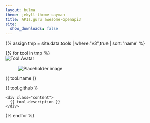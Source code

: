 ```yaml
---
layout: bulma
theme: jekyll-theme-cayman
title: APIs.guru awesome-openapi3
site:
  show_downloads: false
---
```


{% assign tmp = site.data.tools | where:"v3",true | sort: 'name' %}

<div class="tile is-ancestor">
{% for tool in tmp %}
<div class="tile is-parent">
<div class="tile is-8">
<div class="card">
  <div class="card-image">
    <img src="{{ tool.logo }}" alt="Tool Avatar">
  </div>
  <div class="card-content">
    <div class="media">
      <div class="media-left">
        <figure class="image is-48x48">
          <img src="https://bulma.io/images/placeholders/96x96.png" alt="Placeholder image">
        </figure>
      </div>
      <div class="media-content">
        <p class="title is-4">{{ tool.name }}</p>
        <p class="subtitle is-6">{{ tool.github }}</p>
      </div>
    </div>

    <div class="content">
      {{ tool.description }}
    </div>
  </div>
</div>      
</div>
</div>
{% endfor %}
</div>

<script src="https://cdnjs.cloudflare.com/ajax/libs/zepto/1.2.0/zepto.min.js"></script>
